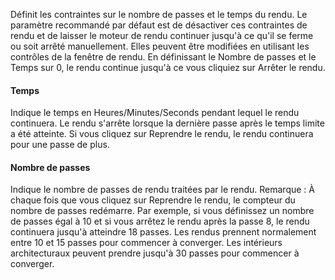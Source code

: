 Définit les contraintes sur le nombre de passes et le temps du rendu. Le paramètre recommandé par défaut est de désactiver ces contraintes de rendu et de laisser le moteur de rendu continuer jusqu'à ce qu'il se ferme ou soit arrêté manuellement. Elles peuvent être modifiées en utilisant les contrôles de la fenêtre de rendu. En définissant le Nombre de passes et le Temps sur 0, le rendu continue jusqu'à ce vous cliquiez sur Arrêter le rendu.

#### Temps
Indique le temps en Heures/Minutes/Seconds pendant lequel le rendu continuera. Le rendu s'arrête lorsque la dernière passe après le temps limite a été atteinte. Si vous cliquez sur Reprendre le rendu, le rendu continuera pour une passe de plus.

#### Nombre de passes
Indique le nombre de passes de rendu traitées par le rendu. Remarque : À chaque fois que vous cliquez sur Reprendre le rendu, le compteur du nombre de passes redémarre. Par exemple, si vous définissez un nombre de passes égal à 10 et si vous arrêtez le rendu après la passe 8, le rendu continuera jusqu'à atteindre 18 passes. Les rendus prennent normalement entre 10 et 15 passes pour commencer à converger. Les intérieurs architecturaux peuvent prendre jusqu'à 30 passes pour commencer à converger. 